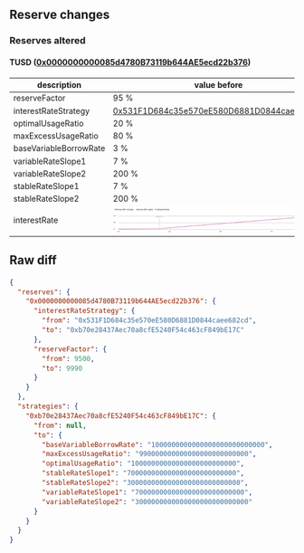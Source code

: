 ## Reserve changes

### Reserves altered

#### TUSD ([0x0000000000085d4780B73119b644AE5ecd22b376](https://etherscan.io/address/0x0000000000085d4780B73119b644AE5ecd22b376))

| description | value before | value after |
| --- | --- | --- |
| reserveFactor | 95 % | 99.9 % |
| interestRateStrategy | [0x531F1D684c35e570eE580D6881D0844caee682cd](https://etherscan.io/address/0x531F1D684c35e570eE580D6881D0844caee682cd) | [0xb70e28437Aec70a8cfE5240F54c463cF849bE17C](https://etherscan.io/address/0xb70e28437Aec70a8cfE5240F54c463cF849bE17C) |
| optimalUsageRatio | 20 % | 1 % |
| maxExcessUsageRatio | 80 % | 99 % |
| baseVariableBorrowRate | 3 % | 100 % |
| variableRateSlope1 | 7 % | 70 % |
| variableRateSlope2 | 200 % | 300 % |
| stableRateSlope1 | 7 % | 70 % |
| stableRateSlope2 | 200 % | 300 % |
| interestRate | ![before](/.assets/eb3102eea1cd584bc9575f6fee13716b7ec769d8.svg) | ![after](/.assets/580220443634a43f0f202f2f55e802420e34aaef.svg) |

## Raw diff

```json
{
  "reserves": {
    "0x0000000000085d4780B73119b644AE5ecd22b376": {
      "interestRateStrategy": {
        "from": "0x531F1D684c35e570eE580D6881D0844caee682cd",
        "to": "0xb70e28437Aec70a8cfE5240F54c463cF849bE17C"
      },
      "reserveFactor": {
        "from": 9500,
        "to": 9990
      }
    }
  },
  "strategies": {
    "0xb70e28437Aec70a8cfE5240F54c463cF849bE17C": {
      "from": null,
      "to": {
        "baseVariableBorrowRate": "1000000000000000000000000000",
        "maxExcessUsageRatio": "990000000000000000000000000",
        "optimalUsageRatio": "10000000000000000000000000",
        "stableRateSlope1": "700000000000000000000000000",
        "stableRateSlope2": "3000000000000000000000000000",
        "variableRateSlope1": "700000000000000000000000000",
        "variableRateSlope2": "3000000000000000000000000000"
      }
    }
  }
}
```
